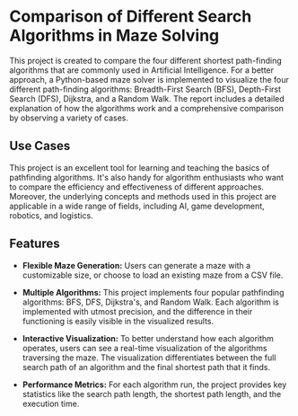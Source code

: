 
# Comparison of Different Search Algorithms in Maze Solving

This project is created to compare the four different shortest path-finding algorithms that are commonly used in Artificial Intelligence. For a better approach, a Python-based maze solver is implemented to visualize the four different path-finding algorithms: Breadth-First Search (BFS), Depth-First Search (DFS), Dijkstra, and a Random Walk. The report includes a detailed explanation of how the algorithms work and a comprehensive comparison by observing a variety of cases.


## Use Cases

This project is an excellent tool for learning and teaching the basics of pathfinding algorithms. It's also handy for algorithm enthusiasts who want to compare the efficiency and effectiveness of different approaches. Moreover, the underlying concepts and methods used in this project are applicable in a wide range of fields, including AI, game development, robotics, and logistics.
## Features

* **Flexible Maze Generation:** Users can generate a maze with a customizable size, or choose to load an existing maze from a CSV file.

* **Multiple Algorithms:** This project implements four popular pathfinding algorithms: BFS, DFS, Dijkstra's, and Random Walk. Each algorithm is implemented with utmost precision, and the difference in their functioning is easily visible in the visualized results.

* **Interactive Visualization:** To better understand how each algorithm operates, users can see a real-time visualization of the algorithms traversing the maze. The visualization differentiates between the full search path of an algorithm and the final shortest path that it finds.

* **Performance Metrics:** For each algorithm run, the project provides key statistics like the search path length, the shortest path length, and the execution time.
